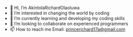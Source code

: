 - 👋 Hi, I’m AkintolaRichardOlaoluwa
- 👀 I’m interested in changing the world by coding
- 🌱 I’m currently learning and developing my coding skills
- 💞️ I’m looking to collaborate on experienced programmers
- 📫 How to reach me  Email: princerichard17a@gmail.com

<!---
AkintolaRichardOlaoluwa is a ✨ special ✨ repository because its `README.md` (this file) appears on your GitHub profile.
You can click the Preview link to take a look at your changes.
--->
